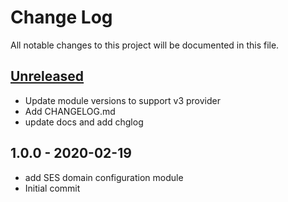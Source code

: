# Change Log

All notable changes to this project will be documented in this file.

<a name="unreleased"></a>
## [Unreleased]

- Update module versions to support v3 provider
- Add CHANGELOG.md
- update docs and add chglog


<a name="1.0.0"></a>
## 1.0.0 - 2020-02-19

- add SES domain configuration module
- Initial commit


[Unreleased]: https://github.com/umotif-public/terraform-aws-ses-domain/compare/1.0.0...HEAD

